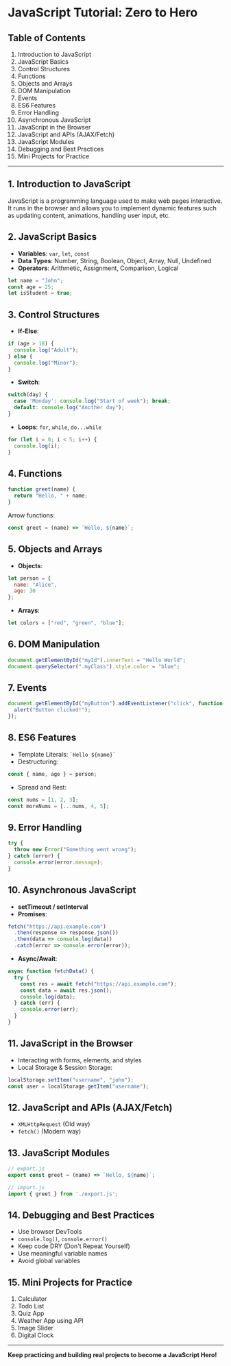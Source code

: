 # JavaScript Tutorial: Zero to Hero

## Table of Contents

1. Introduction to JavaScript
2. JavaScript Basics
3. Control Structures
4. Functions
5. Objects and Arrays
6. DOM Manipulation
7. Events
8. ES6 Features
9. Error Handling
10. Asynchronous JavaScript
11. JavaScript in the Browser
12. JavaScript and APIs (AJAX/Fetch)
13. JavaScript Modules
14. Debugging and Best Practices
15. Mini Projects for Practice

---

## 1. Introduction to JavaScript

JavaScript is a programming language used to make web pages interactive. It runs in the browser and allows you to implement dynamic features such as updating content, animations, handling user input, etc.

## 2. JavaScript Basics

* **Variables**: `var`, `let`, `const`
* **Data Types**: Number, String, Boolean, Object, Array, Null, Undefined
* **Operators**: Arithmetic, Assignment, Comparison, Logical

```js
let name = "John";
const age = 25;
let isStudent = true;
```

## 3. Control Structures

* **If-Else**:

```js
if (age > 18) {
  console.log("Adult");
} else {
  console.log("Minor");
}
```

* **Switch**:

```js
switch(day) {
  case 'Monday': console.log("Start of week"); break;
  default: console.log("Another day");
}
```

* **Loops**: `for`, `while`, `do...while`

```js
for (let i = 0; i < 5; i++) {
  console.log(i);
}
```

## 4. Functions

```js
function greet(name) {
  return "Hello, " + name;
}
```

Arrow functions:

```js
const greet = (name) => `Hello, ${name}`;
```

## 5. Objects and Arrays

* **Objects**:

```js
let person = {
  name: "Alice",
  age: 30
};
```

* **Arrays**:

```js
let colors = ["red", "green", "blue"];
```

## 6. DOM Manipulation

```js
document.getElementById("myId").innerText = "Hello World";
document.querySelector(".myClass").style.color = "blue";
```

## 7. Events

```js
document.getElementById("myButton").addEventListener("click", function() {
  alert("Button clicked!");
});
```

## 8. ES6 Features

* Template Literals: `` `Hello ${name}` ``
* Destructuring:

```js
const { name, age } = person;
```

* Spread and Rest:

```js
const nums = [1, 2, 3];
const moreNums = [...nums, 4, 5];
```

## 9. Error Handling

```js
try {
  throw new Error("Something went wrong");
} catch (error) {
  console.error(error.message);
}
```

## 10. Asynchronous JavaScript

* **setTimeout / setInterval**
* **Promises**:

```js
fetch("https://api.example.com")
  .then(response => response.json())
  .then(data => console.log(data))
  .catch(error => console.error(error));
```

* **Async/Await**:

```js
async function fetchData() {
  try {
    const res = await fetch("https://api.example.com");
    const data = await res.json();
    console.log(data);
  } catch (err) {
    console.error(err);
  }
}
```

## 11. JavaScript in the Browser

* Interacting with forms, elements, and styles
* Local Storage & Session Storage:

```js
localStorage.setItem("username", "john");
const user = localStorage.getItem("username");
```

## 12. JavaScript and APIs (AJAX/Fetch)

* `XMLHttpRequest` (Old way)
* `fetch()` (Modern way)

## 13. JavaScript Modules

```js
// export.js
export const greet = (name) => `Hello, ${name}`;

// import.js
import { greet } from './export.js';
```

## 14. Debugging and Best Practices

* Use browser DevTools
* `console.log()`, `console.error()`
* Keep code DRY (Don't Repeat Yourself)
* Use meaningful variable names
* Avoid global variables

## 15. Mini Projects for Practice

1. Calculator
2. Todo List
3. Quiz App
4. Weather App using API
5. Image Slider
6. Digital Clock

---

**Keep practicing and building real projects to become a JavaScript Hero!**
